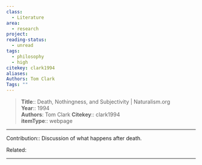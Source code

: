 ```yaml
---
class:
  - Literature
area:
  - research
project: 
reading-status:
  - unread
tags:
  - philosophy
  - high
citekey: clark1994
aliases: 
Authors: Tom Clark
Tags: ""
---
```

  
> **Title**:: Death, Nothingness, and Subjectivity | Naturalism.org  
> **Year**:: 1994   
> **Authors**: Tom Clark
> **Citekey**:: clark1994  
> **itemType**:: webpage    

---
Contribution:: Discussion of what happens after death. 

Related: 

---

